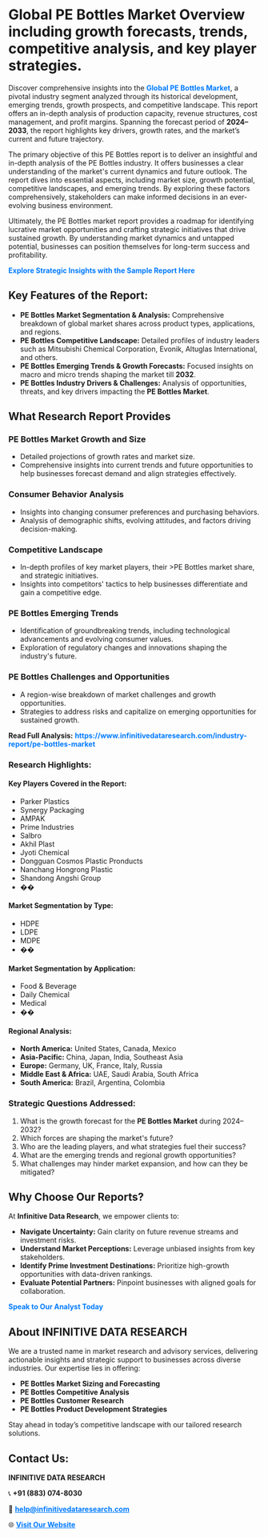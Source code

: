 <h1>Global PE Bottles Market Overview including growth forecasts, trends, competitive analysis, and key player strategies.</h1>
<p>
Discover comprehensive insights into the 
<a href="https://www.infinitivedataresearch.com/industry-report/pe-bottles-market" rel="dofollow" style="color: #007BFF; text-decoration: none;"><strong>Global PE Bottles Market</strong></a>, a pivotal industry segment analyzed through its historical development, emerging trends, growth prospects, and competitive landscape. This report offers an in-depth analysis of production capacity, revenue structures, cost management, and profit margins. Spanning the forecast period of <strong>2024–2033</strong>, the report highlights key drivers, growth rates, and the market’s current and future trajectory.
</p>
<p>
The primary objective of this PE Bottles report is to deliver an insightful and in-depth analysis of the PE Bottles industry. It offers businesses a clear understanding of the market's current dynamics and future outlook. The report dives into essential aspects, including market size, growth potential, competitive landscapes, and emerging trends. By exploring these factors comprehensively, stakeholders can make informed decisions in an ever-evolving business environment.
</p>
<p>
Ultimately, the PE Bottles market report provides a roadmap for identifying lucrative market opportunities and crafting strategic initiatives that drive sustained growth. By understanding market dynamics and untapped potential, businesses can position themselves for long-term success and profitability.
</p>
<p>
<a href="https://www.infinitivedataresearch.com/request-sample/reportId=105098" style="color: #007BFF; text-decoration: none;"><strong>Explore Strategic Insights with the Sample Report Here</strong></a>
</p>

<h2>Key Features of the Report:</h2>
<ul>
<li><strong>PE Bottles Market Segmentation & Analysis:</strong> Comprehensive breakdown of global market shares across product types, applications, and regions.</li>
<li><strong>PE Bottles Competitive Landscape:</strong> Detailed profiles of industry leaders such as Mitsubishi Chemical Corporation, Evonik, Altuglas International, and others.</li>
<li><strong>PE Bottles Emerging Trends & Growth Forecasts:</strong> Focused insights on macro and micro trends shaping the market till <strong>2032</strong>.</li>
<li><strong>PE Bottles Industry Drivers & Challenges:</strong> Analysis of opportunities, threats, and key drivers impacting the <strong>PE Bottles Market</strong>.</li>
</ul>

<h2>What Research Report Provides</h2>
<h3>PE Bottles Market Growth and Size</h3>
<ul>
<li>Detailed projections of growth rates and market size.</li>
<li>Comprehensive insights into current trends and future opportunities to help businesses forecast demand and align strategies effectively.</li>
</ul>

<h3>Consumer Behavior Analysis</h3>
<ul>
<li>Insights into changing consumer preferences and purchasing behaviors.</li>
<li>Analysis of demographic shifts, evolving attitudes, and factors driving decision-making.</li>
</ul>

<h3>Competitive Landscape</h3>
<ul>
<li>In-depth profiles of key market players, their >PE Bottles market share, and strategic initiatives.</li>
<li>Insights into competitors' tactics to help businesses differentiate and gain a competitive edge.</li>
</ul>

<h3>PE Bottles Emerging Trends</h3>
<ul>
<li>Identification of groundbreaking trends, including technological advancements and evolving consumer values.</li>
<li>Exploration of regulatory changes and innovations shaping the industry's future.</li>
</ul>

<h3>PE Bottles Challenges and Opportunities</h3>
<ul>
<li>A region-wise breakdown of market challenges and growth opportunities.</li>
<li>Strategies to address risks and capitalize on emerging opportunities for sustained growth.</li>
</ul>
<p><strong>Read Full Analysis:</strong> <a href="https://www.infinitivedataresearch.com/industry-report/pe-bottles-market" rel="dofollow" style="color: #007BFF; text-decoration: none;"><strong>https://www.infinitivedataresearch.com/industry-report/pe-bottles-market</strong></a></p>
<h3>Research Highlights:</h3>
<h4>Key Players Covered in the Report:</h4>
<ul><li>Parker Plastics</li><li>Synergy Packaging</li><li>AMPAK</li><li>Prime Industries</li><li>Salbro</li><li>Akhil Plast</li><li>Jyoti Chemical</li><li>Dongguan Cosmos Plastic Pronducts</li><li>Nanchang Hongrong Plastic</li><li>Shandong Angshi Group</li><li>��</li></ul>
<h4>Market Segmentation by Type:</h4>
<ul><li>HDPE</li><li>LDPE</li><li>MDPE</li><li>��</li></ul>
<h4>Market Segmentation by Application:</h4>
<ul><li>Food &amp; Beverage</li><li>Daily Chemical</li><li>Medical</li><li>��</li></ul>

<h4>Regional Analysis:</h4>
<ul>
<li><strong>North America:</strong> United States, Canada, Mexico</li>
<li><strong>Asia-Pacific:</strong> China, Japan, India, Southeast Asia</li>
<li><strong>Europe:</strong> Germany, UK, France, Italy, Russia</li>
<li><strong>Middle East & Africa:</strong> UAE, Saudi Arabia, South Africa</li>
<li><strong>South America:</strong> Brazil, Argentina, Colombia</li>
</ul>

<h3>Strategic Questions Addressed:</h3>
<ol>
<li>What is the growth forecast for the <strong>PE Bottles Market</strong> during 2024–2032?</li>
<li>Which forces are shaping the market's future?</li>
<li>Who are the leading players, and what strategies fuel their success?</li>
<li>What are the emerging trends and regional growth opportunities?</li>
<li>What challenges may hinder market expansion, and how can they be mitigated?</li>
</ol>

<h2>Why Choose Our Reports?</h2>
<p>At <strong>Infinitive Data Research</strong>, we empower clients to:</p>
<ul>
<li><strong>Navigate Uncertainty:</strong> Gain clarity on future revenue streams and investment risks.</li>
<li><strong>Understand Market Perceptions:</strong> Leverage unbiased insights from key stakeholders.</li>
<li><strong>Identify Prime Investment Destinations:</strong> Prioritize high-growth opportunities with data-driven rankings.</li>
<li><strong>Evaluate Potential Partners:</strong> Pinpoint businesses with aligned goals for collaboration.</li>
</ul>
<p><a href="https://www.infinitivedataresearch.com/industry-report/pe-bottles-market" rel="dofollow" style="color: #007BFF; text-decoration: none;"><strong>Speak to Our Analyst Today</strong></a></p>

<h2>About INFINITIVE DATA RESEARCH</h2>
<p>We are a trusted name in market research and advisory services, delivering actionable insights and strategic support to businesses across diverse industries. Our expertise lies in offering:</p>
<ul>
<li><strong>PE Bottles Market Sizing and Forecasting</strong></li>
<li><strong>PE Bottles Competitive Analysis</strong></li>
<li><strong>PE Bottles Customer Research</strong></li>
<li><strong>PE Bottles Product Development Strategies</strong></li>
</ul>
<p>Stay ahead in today’s competitive landscape with our tailored research solutions.</p>

<h2>Contact Us:</h2>
<p><strong>INFINITIVE DATA RESEARCH</strong></p>
<p>📞 <strong>+91 (883) 074-8030</strong></p>
<p>📧 <strong><a href="mailto:help@infinitivedataresearch.com" style="color: #007BFF;">help@infinitivedataresearch.com</a></strong></p>
<p>🌐 <strong><a href="https://www.infinitivedataresearch.com" rel="dofollow" style="color: #007BFF;">Visit Our Website</a></strong></p>
